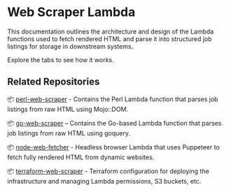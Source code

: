 # Web Scraper Lambda

This documentation outlines the architecture and design of the Lambda functions used to fetch rendered HTML and parse it into structured job listings for storage in downstream systems.

Explore the tabs to see how it works.

## Related Repositories

📦 [perl-web-scraper](https://github.com/PhilNel/perl-web-scraper) - Contains the Perl Lambda function that parses job listings from raw HTML using Mojo::DOM.

📦 [go-web-scraper](https://github.com/PhilNel/go-web-scraper) – Contains the Go-based Lambda function that parses job listings from raw HTML using goquery.

📦 [node-web-fetcher](https://github.com/PhilNel/node-web-fetcher) - Headless browser Lambda that uses Puppeteer to fetch fully rendered HTML from dynamic websites.

📦 [terraform-web-scraper](https://github.com/PhilNel/terraform-web-scraper) - Terraform configuration for deploying the infrastructure and managing Lambda permissions, S3 buckets, etc.